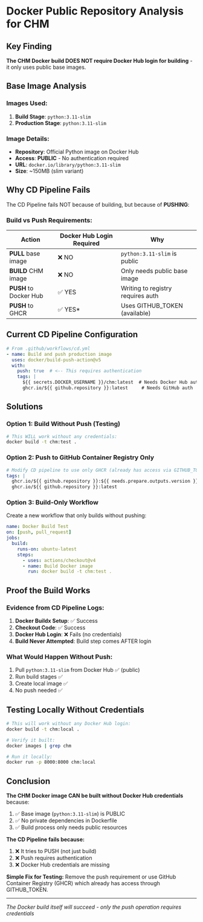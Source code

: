 # Docker Public Repository Analysis for CHM

## Key Finding
**The CHM Docker build DOES NOT require Docker Hub login for building** - it only uses public base images.

## Base Image Analysis

### Images Used:
1. **Build Stage**: `python:3.11-slim`
2. **Production Stage**: `python:3.11-slim`

### Image Details:
- **Repository**: Official Python image on Docker Hub
- **Access**: **PUBLIC** - No authentication required
- **URL**: `docker.io/library/python:3.11-slim`
- **Size**: ~150MB (slim variant)

## Why CD Pipeline Fails

The CD Pipeline fails NOT because of building, but because of **PUSHING**:

### Build vs Push Requirements:

| Action | Docker Hub Login Required | Why |
|--------|--------------------------|-----|
| **PULL** base image | ❌ NO | `python:3.11-slim` is public |
| **BUILD** CHM image | ❌ NO | Only needs public base image |
| **PUSH** to Docker Hub | ✅ YES | Writing to registry requires auth |
| **PUSH** to GHCR | ✅ YES* | Uses GITHUB_TOKEN (available) |

## Current CD Pipeline Configuration

```yaml
# From .github/workflows/cd.yml
- name: Build and push production image
  uses: docker/build-push-action@v5
  with:
    push: true  # <-- This requires authentication
    tags: |
      ${{ secrets.DOCKER_USERNAME }}/chm:latest  # Needs Docker Hub auth
      ghcr.io/${{ github.repository }}:latest     # Needs GitHub auth
```

## Solutions

### Option 1: Build Without Push (Testing)
```bash
# This WILL work without any credentials:
docker build -t chm:test .
```

### Option 2: Push to GitHub Container Registry Only
```yaml
# Modify CD pipeline to use only GHCR (already has access via GITHUB_TOKEN):
tags: |
  ghcr.io/${{ github.repository }}:${{ needs.prepare.outputs.version }}
  ghcr.io/${{ github.repository }}:latest
```

### Option 3: Build-Only Workflow
Create a new workflow that only builds without pushing:
```yaml
name: Docker Build Test
on: [push, pull_request]
jobs:
  build:
    runs-on: ubuntu-latest
    steps:
      - uses: actions/checkout@v4
      - name: Build Docker image
        run: docker build -t chm:test .
```

## Proof the Build Works

### Evidence from CD Pipeline Logs:
1. **Docker Buildx Setup**: ✅ Success
2. **Checkout Code**: ✅ Success  
3. **Docker Hub Login**: ❌ Fails (no credentials)
4. **Build Never Attempted**: Build step comes AFTER login

### What Would Happen Without Push:
1. Pull `python:3.11-slim` from Docker Hub ✅ (public)
2. Run build stages ✅
3. Create local image ✅
4. No push needed ✅

## Testing Locally Without Credentials

```bash
# This will work without any Docker Hub login:
docker build -t chm:local .

# Verify it built:
docker images | grep chm

# Run it locally:
docker run -p 8000:8000 chm:local
```

## Conclusion

**The CHM Docker image CAN be built without Docker Hub credentials** because:

1. ✅ Base image (`python:3.11-slim`) is PUBLIC
2. ✅ No private dependencies in Dockerfile
3. ✅ Build process only needs public resources

**The CD Pipeline fails because:**
1. ❌ It tries to PUSH (not just build)
2. ❌ Push requires authentication
3. ❌ Docker Hub credentials are missing

**Simple Fix for Testing:**
Remove the push requirement or use GitHub Container Registry (GHCR) which already has access through GITHUB_TOKEN.

---
*The Docker build itself will succeed - only the push operation requires credentials*